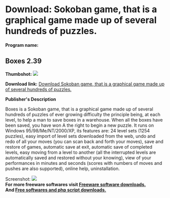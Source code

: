 # Download: Sokoban game, that is a graphical game made up of several hundreds of puzzles.

**Program name:**

## Boxes 2.39

  
**Thumbshot:** ![](http://www.freewarefiles.com/screenshot/usboxes_md.gif)   
  
**Download link:** [Download Sokoban game, that is a graphical game made up of several hundreds of puzzles.](http://freesoftwares.boysofts.com/Boxes_program_13886.html)  
  


**Publisher's Description**  
  


Boxes is a Sokoban game, that is a graphical game made up of several hundreds of puzzles of ever growing difficulty the principle being, at each level, to help a man to save boxes in a warehouse. When all the boxes have been saved, you have won A the right to begin a new puzzle. It runs on Windows 95/98/Me/NT/2000/XP, its features are: 24 level sets (1254 puzzles), easy import of level sets downloaded from the web, undo and redo of all your moves (you can scan back and forth your moves), save and restore of games, automatic save at exit, automatic save of completed levels, easy moving from a level to another (all the interrupted levels are automatically saved and restored without your knowing), view of your performances in minutes and seconds (scores with numbers of moves and pushes are also supported), online help, uninstallation. 

  
  
Screenshot: ![](http://www.freewarefiles.com/screenshot/usboxes.gif)   
**For more freeware softwares visit [Freeware software downloads.](http://freesoftwares.boysofts.com/)**   
**And [Free softwares and php script downloads.](http://www.boysofts.com/)**

